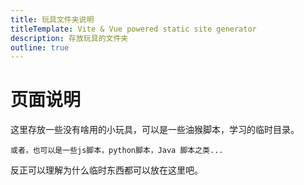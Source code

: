 ```yaml
---
title: 玩具文件夹说明
titleTemplate: Vite & Vue powered static site generator
description: 存放玩具的文件夹
outline: true
---
```


# 页面说明

这里存放一些没有啥用的小玩具，可以是一些油猴脚本，学习的临时目录。      

    或者，也可以是一些js脚本，python脚本，Java 脚本之类...


反正可以理解为什么临时东西都可以放在这里吧。




